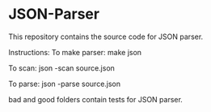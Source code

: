 # JSON-Parser
This repository contains the source code for JSON parser.

Instructions:
To make parser: make json

To scan: json -scan source.json

To parse: json -parse source.json

bad and good folders contain tests for JSON parser.
